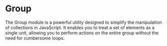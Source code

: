 # Group
The Group module is a powerful utility designed to simplify the manipulation of collections in JavaScript. It enables you to treat a set of elements as a single unit, allowing you to perform actions on the entire group without the need for cumbersome loops.
